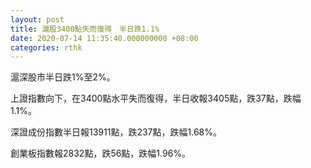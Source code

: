 ```yaml
---
layout: post
title: 滬股3400點失而復得　半日跌1.1%
date: 2020-07-14 11:35:40.000000000 +08:00
categories: rthk
---
```


滬深股市半日跌1%至2%。

上證指數向下，在3400點水平失而復得，半日收報3405點，跌37點，跌幅1.1%。

深證成份指數半日報13911點，跌237點，跌幅1.68%。

創業板指數報2832點，跌56點，跌幅1.96%。
